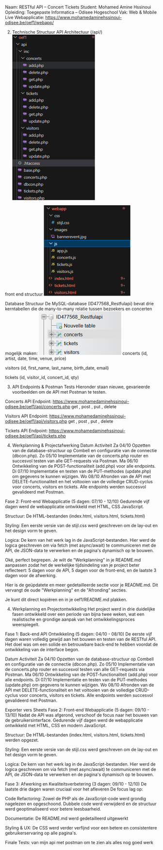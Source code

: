 Naam: RESTful API – Concert Tickets
Student: Mohamed Amine Hssinoui
Opleiding: Toegepaste Informatica – Odisee Hogeschool
Vak: Web & Mobile
Live Webapplicatie: https://www.mohamedaminehssinoui-odisee.be/oef1/webapp/


2. Technische Structuur
API Architectuur (/api/)
![alt text](image.png)

front end structuur 
![alt text](image-2.png)


Database Structuur
De MySQL-database (ID477568_Restfulapi)
 bevat drie kerntabellen die de many-to-many relatie tussen bezoekers en concerten mogelijk maken:
![ ](image-1.png)
concerts (id, artist, date, time, venue, price)

visitors (id, first_name, last_name, birth_date, email)

tickets (id, visitor_id, concert_id, qty)

3. API Endpoints & Postman Tests
Hieronder staan nieuwe, gevarieerde voorbeelden om de API met Postman te testen.

Concerts API
Endpoint: https://www.mohamedaminehssinoui-odisee.be/oef1/api/concerts.php
get , post , put , delete 

Visitors API
Endpoint: https://www.mohamedaminehssinoui-odisee.be/oef1/api/visitors.php
get , post , put , delete 

Tickets API
Endpoint: https://www.mohamedaminehssinoui-odisee.be/oef1/api/tickets.php


4. Werkplanning & Projectafwerking
Datum	Activiteit
Za 04/10	Opzetten van de database-structuur op Combell en configuratie van de connectie (dbcon.php).
Zo 05/10	Implementatie van de concerts.php router en succesvol testen van alle GET-requests via Postman.
Ma 06/10	Ontwikkeling van de POST-functionaliteit (add.php) voor alle endpoints.
Di 07/10	Implementatie en testen van de PUT-methodes (update.php) om gegevens te kunnen wijzigen.
Wo 08/10	Afronden van de API met DELETE-functionaliteit en het voltooien van de volledige CRUD-cyclus voor concerts, visitors en tickets. Alle endpoints werden succesvol gevalideerd met Postman.

Fase 2: Front-end Webapplicatie (5 dagen: 07/10 - 12/10)
Gedurende vijf dagen werd de webapplicatie ontwikkeld met HTML, CSS  JavaScript.

Structuur: De HTML-bestanden (index.html, visitors.html, tickets.html) 

Styling: Een eerste versie van de stijl.css werd geschreven om de lay-out en het design vorm te geven.

Logica: De kern van het werk lag in de JavaScript-bestanden. 
Hier werd de logica geschreven om via fetch (met async/await) te communiceren met de API,
 de JSON-data te verwerken en de pagina's dynamisch op te bouwen.

 Oké, perfect begrepen. Je wilt de "Werkplanning" in je README.md aanpassen zodat het de werkelijke tijdsindeling van je project beter reflecteert: 5 dagen voor de API, 5 dagen voor de front-end, en de laatste 3 dagen voor de afwerking.

Hier is de geüpdatete en meer gedetailleerde sectie voor je README.md. Dit vervangt de oude "Werkplanning" en de "Afronding" secties.

Je kunt dit direct kopiëren en in je oef1/README.md plakken.

4. Werkplanning en Projectontwikkeling
Het project werd in drie duidelijke fasen ontwikkeld over een periode van bijna twee weken, wat een realistische en grondige aanpak van het ontwikkelingsproces weerspiegelt.

Fase 1: Back-end API Ontwikkeling (5 dagen: 04/10 - 08/10)
De eerste vijf dagen waren volledig gewijd aan het bouwen en testen van de RESTful API. Het doel was om een solide en betrouwbare back-end te hebben voordat de ontwikkeling van de interface begon.

Datum	Activiteit
Za 04/10	Opzetten van de database-structuur op Combell en configuratie van de connectie (dbcon.php).
Zo 05/10	Implementatie van de concerts.php router en succesvol testen van alle GET-requests via Postman.
Ma 06/10	Ontwikkeling van de POST-functionaliteit (add.php) voor alle endpoints.
Di 07/10	Implementatie en testen van de PUT-methodes (update.php) om gegevens te kunnen wijzigen.
Wo 08/10	Afronden van de API met DELETE-functionaliteit en het voltooien van de volledige CRUD-cyclus voor concerts, visitors en tickets. Alle endpoints werden succesvol gevalideerd met Postman.

Exporter vers Sheets
Fase 2: Front-end Webapplicatie (5 dagen: 09/10 - 13/10)
Nadat de API was afgerond, verschoof de focus naar het bouwen van de gebruikersinterface. Gedurende vijf dagen werd de webapplicatie ontwikkeld met HTML, CSS en modern JavaScript.

Structuur: De HTML-bestanden (index.html, visitors.html, tickets.html) werden opgezet.

Styling: Een eerste versie van de stijl.css werd geschreven om de lay-out en het design vorm te geven.

Logica: De kern van het werk lag in de JavaScript-bestanden. Hier werd de logica geschreven om via fetch (met async/await) te communiceren met de API, de JSON-data te verwerken en de pagina's dynamisch op te bouwen.

Fase 3: Afwerking en Kwaliteitsverbetering (3 dagen: 09/10 - 12/10)
De laatste drie dagen waren cruciaal voor het afleveren  De focus lag op:

Code Refactoring: Zowel de PHP als de JavaScript-code werd grondig nagelezen en opgeschoond. 
Dubbele code werd verwijderd en de structuur werd geoptimaliseerd voor betere leesbaarheid.

Documentatie: De README.md werd gedetailleerd uitgewerkt 

Styling & UX: De CSS werd verder verfijnd voor een betere en consistentere gebruikerservaring op alle pagina's.

Finale Tests: van mijn api met postman om te zien als alles nog goed werk 